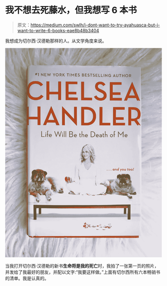 # 我不想去死藤水，但我想写 6 本书

> 原文：<https://medium.com/swlh/i-dont-want-to-try-ayahuasca-but-i-want-to-write-6-books-eae8b48b3404>

我想成为切尔西·汉德勒那样的人。从文学角度来说。

![](img/e32f50c03b97cc62dabf255335895734.png)

当我打开切尔西·汉德勒的新书**生命将是我的死亡**时，我拍了一张第一页的照片，并发给了我最好的朋友，并配以文字:“我要这样做。”上面有切尔西所有六本畅销书的清单。我是认真的。